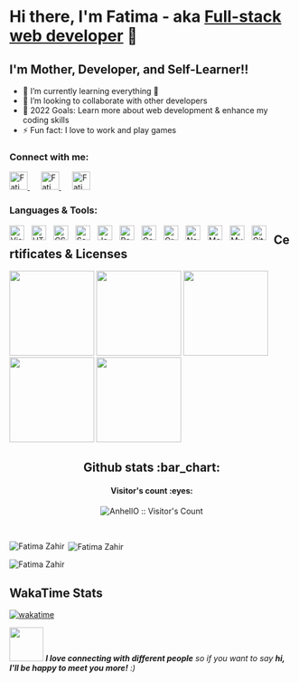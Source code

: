 # Hi there, I'm Fatima - aka [Full-stack web developer](https://fatima-hub333.github.io/Website_Mobile_Version_Repeated/) 👋 

## I'm Mother, Developer, and Self-Learner!!
- 🌱 I’m currently learning everything 🤣
- 👯 I’m looking to collaborate with other developers
- 🥅 2022 Goals: Learn more about web development & enhance my coding skills 
- ⚡ Fun fact: I love to work and play games

<h3 align="left">Connect with me:</h3>

<p>
   <a href="https://github.com/Fatima-hub333">
    <img src="https://cdn.jsdelivr.net/npm/simple-icons@v6/icons/github.svg" alt="Fatima Github Profile" height="32" width="32">
  </a> &nbsp;&nbsp;&nbsp;&nbsp;
   <a href="https://www.linkedin.com/in/fatima-z-181583234/">
    <img src="https://cdn.jsdelivr.net/npm/simple-icons@v6/icons/linkedin.svg" alt="Fatima linkedin Profile" height="32" width="32">
  </a> &nbsp;&nbsp;&nbsp;&nbsp;
 <a href="https://twitter.com/Fatima_developr">
    <img src="https://cdn.jsdelivr.net/npm/simple-icons@v6/icons/twitter.svg" alt="Fatima twitter Profile" height="32" width="32">
  </a>
</p>

### Languages & Tools:

<img align="left" alt="Visual Studio Code" width="26px" src="https://cdn.jsdelivr.net/gh/devicons/devicon/icons/vscode/vscode-original.svg" style="padding-right:10px;" />
<img align="left" alt="HTML5" width="26px" src="https://cdn.jsdelivr.net/gh/devicons/devicon/icons/html5/html5-original.svg" style="padding-right:10px;" />
<img align="left" alt="CSS3" width="26px" src="https://cdn.jsdelivr.net/gh/devicons/devicon/icons/css3/css3-original.svg" style="padding-right:10px;" />
<img align="left" alt="Sass" width="26px" src="https://cdn.jsdelivr.net/gh/devicons/devicon/icons/sass/sass-original.svg" style="padding-right:10px;" />
<img align="left" alt="JavaScript" width="26px" src="https://cdn.jsdelivr.net/gh/devicons/devicon/icons/javascript/javascript-original.svg" style="padding-right:10px;" />
<img align="left" alt="React" width="26px" src="https://cdn.jsdelivr.net/gh/devicons/devicon/icons/react/react-original.svg" style="padding-right:10px;" />
<img align="left" alt="Gatsby" width="26px" src="https://cdn.jsdelivr.net/gh/devicons/devicon/icons/gatsby/gatsby-original.svg" style="padding-right:10px;" />
<img align="left" alt="GraphQL" width="26px" src="https://cdn.jsdelivr.net/gh/devicons/devicon/icons/graphql/graphql-plain.svg" style="padding-right:10px;" />
<img align="left" alt="Node.js" width="26px" src="https://cdn.jsdelivr.net/gh/devicons/devicon/icons/nodejs/nodejs-original.svg" style="padding-right:10px;" />
<img align="left" alt="MongoDB" width="26px" src="https://cdn.jsdelivr.net/gh/devicons/devicon/icons/mongodb/mongodb-original.svg" style="padding-right:10px;" />
<img align="left" alt="MySQL" width="26px" src="https://cdn.jsdelivr.net/gh/devicons/devicon/icons/mysql/mysql-original.svg" style="padding-right:10px;" />
<img align="left" alt="Git" width="26px" src="https://cdn.jsdelivr.net/gh/devicons/devicon/icons/git/git-original.svg" style="padding-right:10px;" />

## Certificates & Licenses
<a href="https://www.credential.net/4e9cefc5-db97-451b-bf4b-c80f7aa28228" target= "_blank"><img 
src="https://api.accredible.com/v1/frontend/credential_website_embed_image/certificate/50177592" width="150"></a>
<a href="https://www.credential.net/be5eec41-c574-4139-a4fc-afa0d9e141bf" target= "_blank"><img 
src="https://api.accredible.com/v1/frontend/credential_website_embed_image/certificate/52034077" width="150"></a>
<a href="https://www.credential.net/d523c488-2ec9-46fe-bf7d-b8d66299c9e5" target="_blank"><img src="https://api.accredible.com/v1/frontend/credential_website_embed_image/certificate/54062880" width="150"></a>
<a href="https://www.credential.net/08a2fcda-41ec-4c94-903a-3f4c43af86ac" target="_blank"><img src="https://api.accredible.com/v1/frontend/credential_website_embed_image/certificate/56574760" width="150"></a>
<a href="https://www.credential.net/e0f57378-4a08-4ebe-bc5c-6c8d3cc5c4c6" target="_blank"><img src="https://api.accredible.com/v1/frontend/credential_website_embed_image/certificate/58586973" width="150"></a>
<br />

<h2 align="center">Github stats :bar_chart:</h2>

<h4 align="center">Visitor's count :eyes:</h4>

<p align="center"><img src="https://profile-counter.glitch.me/{Fatima-hub333}/count.svg" alt="AnhellO :: Visitor's Count" /></p>

<br/>

<p><img align="left" src="https://github-readme-stats.vercel.app/api/top-langs?username=Fatima-hub333&show_icons=true&locale=en&layout=compact" alt="Fatima Zahir" /></p>

<p>&nbsp;<img align="center" src="https://github-readme-stats.vercel.app/api?username=Fatima-hub333&show_icons=true&locale=en" alt="Fatima Zahir" /></p>  

<p><img align="center" src="https://github-readme-streak-stats.herokuapp.com/?user=Fatima-hub333&" alt="Fatima Zahir" /></p>

<h2> WakaTime Stats </h2>
  
[![wakatime](https://wakatime.com/badge/user/0c1f85f3-0ea1-4402-af40-bf62a3971b9e.svg)](https://wakatime.com/@0c1f85f3-0ea1-4402-af40-bf62a3971b9e)
  

<img src="https://media.giphy.com/media/LnQjpWaON8nhr21vNW/giphy.gif" width="60"> <em><b>I love connecting with different people</b> so if you want to say <b>hi, I'll be happy to meet you more!</b> :)</em>
